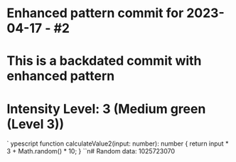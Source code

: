 ﻿# Enhanced pattern commit for 2023-04-17 - #2
# This is a backdated commit with enhanced pattern
# Intensity Level: 3 (Medium green (Level 3))
`	ypescript
function calculateValue2(input: number): number {
    return input * 3 + Math.random() * 10;
}
``n# Random data: 1025723070

